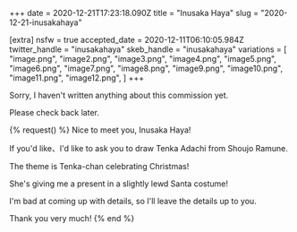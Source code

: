+++
date = 2020-12-21T17:23:18.090Z
title = "Inusaka Haya"
slug = "2020-12-21-inusakahaya"

[extra]
nsfw = true
accepted_date = 2020-12-11T06:10:05.984Z
twitter_handle = "inusakahaya"
skeb_handle = "inusakahaya"
variations = [
  "image.png",
  "image2.png",
  "image3.png",
  "image4.png",
  "image5.png",
  "image6.png",
  "image7.png",
  "image8.png",
  "image9.png",
  "image10.png",
  "image11.png",
  "image12.png",
]
+++

Sorry, I haven't written anything about this commission yet.

Please check back later.

{% request() %}
Nice to meet you, Inusaka Haya!

If you'd like、I'd like to ask you to draw Tenka Adachi from Shoujo Ramune.

The theme is Tenka-chan celebrating Christmas!

She's giving me a present in a slightly lewd Santa costume!

I'm bad at coming up with details, so I'll leave the details up to you.

Thank you very much!
{% end %}
